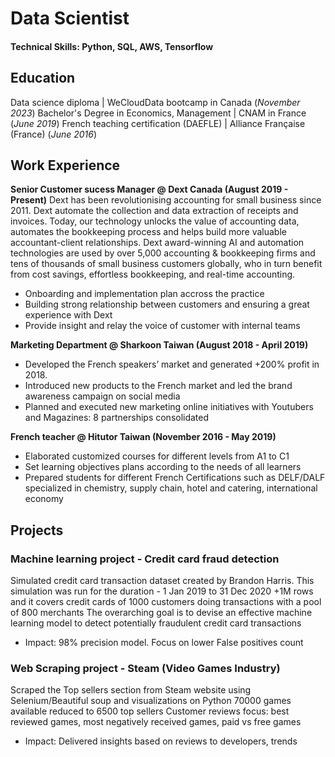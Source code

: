 # Data Scientist

#### Technical Skills: Python, SQL, AWS, Tensorflow

## Education
Data science diploma | WeCloudData bootcamp in Canada (_November 2023_)
Bachelor's Degree in Economics, Management | CNAM in France (_June 2019_)
French teaching certification (DAEFLE) | Alliance Française (France) (_June 2016_)

## Work Experience
**Senior Customer sucess Manager @ Dext Canada (August 2019 - Present)**
Dext has been revolutionising accounting for small business since 2011. Dext automate the collection and data extraction of receipts and invoices. Today, our technology unlocks the value of accounting data, automates the bookkeeping process and helps build more valuable accountant-client relationships.
Dext award-winning AI and automation technologies are used by over 5,000 accounting & bookkeeping firms and tens of thousands of small business customers globally, who in turn benefit from cost savings, effortless bookkeeping, and real-time accounting.
- Onboarding and implementation plan accross the practice
- Building strong relationship between customers and ensuring a great experience with Dext
- Provide insight and relay the voice of customer with internal teams

**Marketing Department @ Sharkoon Taiwan (August 2018 - April 2019)**
- Developed the French speakers’ market and generated +200% profit in 2018.
- Introduced new products to the French market and led the brand awareness campaign on social media 
- Planned and executed new marketing online initiatives with Youtubers and Magazines: 8 partnerships consolidated 

**French teacher @ Hitutor Taiwan (November 2016 - May 2019)**
- Elaborated customized courses for different levels from A1 to C1 
- Set learning objectives plans according to the needs of all learners 
- Prepared students for different French Certifications such as DELF/DALF specialized in chemistry, supply chain, hotel and catering, international economy

## Projects
### Machine learning project - Credit card fraud detection 
Simulated credit card transaction dataset created by Brandon Harris. This simulation was run for the duration - 1 Jan 2019 to 31 Dec 2020
+1M rows and it covers credit cards of 1000 customers doing transactions with a pool of 800 merchants
The overarching goal is to devise an effective machine learning model to detect potentially fraudulent credit card transactions
- Impact: 98% precision model. Focus on lower False positives count

### Web Scraping project - Steam (Video Games Industry)
Scraped the Top sellers section from Steam website using Selenium/Beautiful soup and visualizations on Python
70000 games available reduced to 6500 top sellers
Customer reviews focus: best reviewed games, most negatively received games, paid vs free games
- Impact: Delivered insights based on reviews to developers, trends



